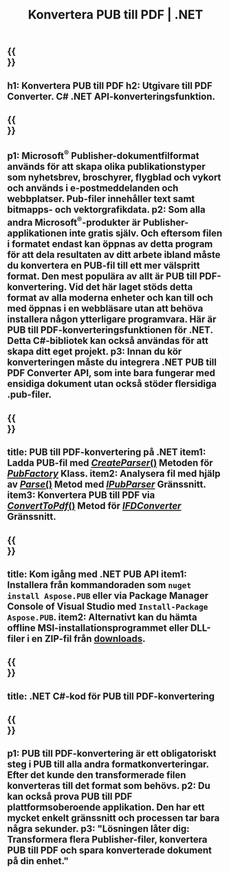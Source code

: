﻿---
translation: true
template: /_templates/conversion-child-net.md
title: Konvertera PUB till PDF | .NET
description: Konvertera PUB till PDF med .NET API på Windows, Linux och Mac OS X. Utgivarkonverteringsfunktion som är lätt att integrera i din egen lösning.
url: /net/conversion/pub-to-pdf/
metakeywords: pub till pdf-nät, konvertera pub till pdf-nät, pub till pdf c#-konverterare, konvertera pub till pdf c#, pub till pdf c#
family: pub
platformtag: net
feature: conversion
---

{{<section banner>}}
---
h1: Konvertera PUB till PDF
h2: Utgivare till PDF Converter. С# .NET API-konverteringsfunktion.
---

{{<section overview>}}
---
p1: Microsoft<sup>®</sup> Publisher-dokumentfilformat används för att skapa olika publikationstyper som nyhetsbrev, broschyrer, flygblad och vykort och används i e-postmeddelanden och webbplatser. Pub-filer innehåller text samt bitmapps- och vektorgrafikdata.
p2: Som alla andra Microsoft<sup>®</sup>-produkter är Publisher-applikationen inte gratis själv. Och eftersom filen i formatet endast kan öppnas av detta program för att dela resultaten av ditt arbete ibland måste du konvertera en PUB-fil till ett mer välspritt format. Den mest populära av allt är PUB till PDF-konvertering. Vid det här laget stöds detta format av alla moderna enheter och kan till och med öppnas i en webbläsare utan att behöva installera någon ytterligare programvara. Här är PUB till PDF-konverteringsfunktionen för .NET. Detta C#-bibliotek kan också användas för att skapa ditt eget projekt.
p3: Innan du kör konverteringen måste du integrera .NET PUB till PDF Converter API, som inte bara fungerar med ensidiga dokument utan också stöder flersidiga .pub-filer.
---

{{<section feature1>}}
---
title: PUB till PDF-konvertering på .NET
item1: Ladda PUB-fil med [*CreateParser*()](https://apireference.aspose.com/pub/net/aspose.pub/pubfactory/methods/createparser/index) Metoden för [*PubFactory*](https://apireference.aspose.com/pub/net/aspose.pub/pubfactory) Klass.
item2: Analysera fil med hjälp av [*Parse*()](https://apireference.aspose.com/pub/net/aspose.pub/ipubparser/methods/parse) Metod med [*IPubParser*](https://apireference.aspose.com/pub/net/aspose.pub/ipubparser) Gränssnitt.
item3: Konvertera PUB till PDF via [*ConvertToPdf*()](https://apireference.aspose.com/pub/net/aspose.pub/ipdfconverter/methods/converttopdf) Metod för [*IFDConverter*](https://apireference.aspose.com/pub/net/aspose.pub/ipdfconverter) Gränssnitt.
---

{{<section feature2>}}
---
title: Kom igång med .NET PUB API
item1: Installera från kommandoraden som ```nuget install Aspose.PUB``` eller via Package Manager Console of Visual Studio med ```Install-Package Aspose.PUB```.
item2: Alternativt kan du hämta offline MSI-installationsprogrammet eller DLL-filer i en ZIP-fil från [downloads](https://downloads.aspose.com/pub/net).
---

{{<section codeexample>}}
---
title: .NET C#-kod för PUB till PDF-konvertering
---

{{<section summary>}}
---
p1: PUB till PDF-konvertering är ett obligatoriskt steg i PUB till alla andra formatkonverteringar. Efter det kunde den transformerade filen konverteras till det format som behövs.
p2: Du kan också prova PUB till PDF plattformsoberoende applikation. Den har ett mycket enkelt gränssnitt och processen tar bara några sekunder.
p3: "Lösningen låter dig: Transformera flera Publisher-filer, konvertera PUB till PDF och spara konverterade dokument på din enhet."
---
